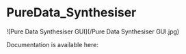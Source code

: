 # PureData_Synthesiser

![Pure Data Synthesiser GUI](/Pure Data Synthesiser GUI.jpg)

Documentation is available here:
